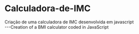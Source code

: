 # Calculadora-de-IMC
Criação de uma calculadora de IMC desenvolvida em javascript<br/>
---Creation of a BMI calculator coded in JavaScript<br/>
